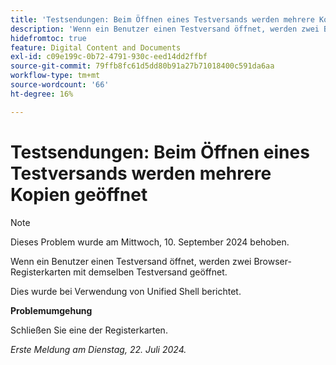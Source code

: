 ```yaml
---
title: 'Testsendungen: Beim Öffnen eines Testversands werden mehrere Kopien geöffnet.'
description: 'Wenn ein Benutzer einen Testversand öffnet, werden zwei Browser-Registerkarten mit demselben Testversand geöffnet. '
hidefromtoc: true
feature: Digital Content and Documents
exl-id: c09e199c-0b72-4791-930c-eed14dd2ffbf
source-git-commit: 79ffb8fc61d5dd80b91a27b71018400c591da6aa
workflow-type: tm+mt
source-wordcount: '66'
ht-degree: 16%

---
```


# Testsendungen: Beim Öffnen eines Testversands werden mehrere Kopien geöffnet

>[!NOTE]
>
>Dieses Problem wurde am Mittwoch, 10. September 2024 behoben.

Wenn ein Benutzer einen Testversand öffnet, werden zwei Browser-Registerkarten mit demselben Testversand geöffnet.

Dies wurde bei Verwendung von Unified Shell berichtet.

**Problemumgehung**

Schließen Sie eine der Registerkarten.

_Erste Meldung am Dienstag, 22. Juli 2024._
